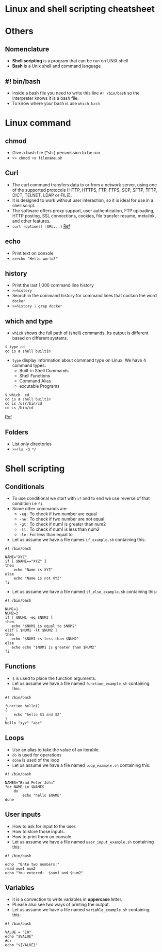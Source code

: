 # Linux and shell scripting cheatsheet

# Others
## Nomenclature
- **Shell scripting** is a program that can be run on UNIX shell
- **Bash** is a Unix shell and command language

## #! bin/bash
- Inside a bash file you need to write this line `#! /bin/bash` so the interpreter knows it is a bash file. 
- To know where your bash is use `which bash` 

# Linux command

## chmod
- Give a bash file (*sh.) persmission to be run 
- `>> chmod +x filename.sh`

## Curl
- The curl command transfers data to or from a network server, using one of the supported protocols (HTTP, HTTPS, FTP, FTPS, SCP, SFTP, TFTP, DICT, TELNET, LDAP or FILE). 
- It is designed to work without user interaction, so it is ideal for use in a shell script. 
- The software offers proxy support, user authentication, FTP uploading, HTTP posting, SSL connections, cookies, file transfer resume, metalink, and other features. 
- `curl [options] [URL...]`
[Ref](https://www.computerhope.com/unix/curl.htm) 

## echo
- Print text on console
- `>>echo "Hello world!"`

## history
- Print the last 1,000 command line history 
- `>>history`
- Search in the command history for command lines that contain the word `docker` 
- `>>history | grep docker`

## which and type
- `which` shows the full path of (shell) commands. Its output is different based on different systems.
```
$ type cd
cd is a shell builtin
```
- `type` display information about command type on Linux. We have 4 command types:
  - Built-in Shell Commands
  - Shell Functions
  - Command Alias
  - excutable Programs 
```
$ which  cd
cd is a shell builtin
cd is /usr/bin/cd
cd is /bin/cd
```
[Ref](https://unix.stackexchange.com/questions/476951/what-differences-between-type-cd-and-which-cd-commands-in-linux/476955)

## Folders
- List only directories
- `>>!ls -d */`

# Shell scripting
## Conditionals
- To use conditional we start with `if` and to end we use reverse of that condition i.e `fi`. 
- Some other commands are: 
  - `-eq` : To check if two number are equal 
  - `-ne` : To check if two number are not equal 
  - `-gt` : To check if num1 is greater than num2 
  - `-lt` : To check if num1 is less than num2 
  - `-le` : For less than equal to 
 - Let us assume we have a file names `if_example.sh` containing this:
```
#! /bin/bash

NAME="XYZ"
if [ $NAME=="XYZ" ]
then
    echo "Name is XYZ"
else
    echo "Name is not XYZ"
fi
```
 - Let us assume we have a file named `if_else_example.sh` containing this:
 ```
#! /bin/bash

NUM1=1
NUM2=2
if [ $NUM1 -eq $NUM2 ]
then
    echo "$NUM1 is equal to $NUM2"
elif [ $NUM1 -lt $NUM2 ]
then
    echo "$NUM1 is less than $NUM2"
else
    echo echo "$NUM1 is greater than $NUM2"
fi
```

## Functions
- `$` is used to place the function arguments. 
- Let us assume we have a file named `function_example.sh` containing this:
```
#! /bin/bash

function hello()
{
    echo "hello $1 and $2"
}
hello "xyz" "abc"
```

## Loops
- Use an alias to take the value of an iterable. 
- `do` is used for operations 
- `done` is used of the loop 
- Let us assume we have a file named `loop_example.sh` containing this:
```
#! /bin/bash

NAMES="Brad Peter John"
for NAME in $NAMES
    do
        echo "hello $NAME"
done
```

## User inputs
- How to ask for input to the user.
- How to store those inputs. 
- How to print them on console. 
- Let us assume we have a file named `user_input_example.sh` containing this:
```
#! /bin/bash

echo  "Ente two numbers:"
read num1 num2
echo "You entered:  $num1 and $num2"
```

## Variables
- It is a convection to write variables in **uppercase** letter. 
- PLease also see two ways of printing the output. 
- Let us assume we have a file named `variable_example.sh` containing this:
```
#! /bin/bash

VALUE = "10"
echo "$VALUE"
#or
echo "${VALUE}"
```
